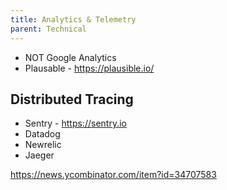 ```yaml
---
title: Analytics & Telemetry
parent: Technical
---
```


- NOT Google Analytics
- Plausable - <https://plausible.io/>

## Distributed Tracing
- Sentry - <https://sentry.io>
- Datadog
- Newrelic
- Jaeger

<https://news.ycombinator.com/item?id=34707583>
